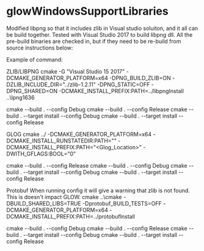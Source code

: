 # glowWindowsSupportLibraries

Modified libpng so that it includes zlib in Visual studio soluiton, and it all can be build together. 
Tested with Visual Studio 2017 to build libpng dll.
All the pre-build binaries are checked in, but if they need to be re-build from source instructions below:

Example of command:

ZLIB/LIBPNG
cmake -G "Visual Studio 15 2017" -DCMAKE_GENERATOR_PLATFORM=x64 -DPNG_BUILD_ZLIB=ON -DZLIB_INCLUDE_DIR="../zlib-1.2.11" -DPNG_STATIC=OFF -DPNG_SHARED=ON -DCMAKE_INSTALL_PREFIX:PATH=../libpngInstall ..\lpng1636

cmake --build . --config Debug
cmake --build . --config Release
cmake --build . --target install --config Debug
cmake --build . --target install --config Release


GLOG
cmake ../ -DCMAKE_GENERATOR_PLATFORM=x64 -DCMAKE_INSTALL_RUNSTATEDIR:PATH="" -DCMAKE_INSTALL_PREFIX:PATH="<Glog_Location>" -DWITH_GFLAGS:BOOL="0"

cmake --build . --config Release
cmake --build . --config Debug
cmake --build . --target install --config Debug
cmake --build . --target install --config Release

Protobuf
When running config it will give a warning that zlib is not found. This is doesn't impact GLOW.
cmake ..\cmake -DBUILD_SHARED_LIBS=TRUE -Dprotobuf_BUILD_TESTS=OFF -DCMAKE_GENERATOR_PLATFORM=x64 -DCMAKE_INSTALL_PREFIX:PATH=../protobufInstall

cmake --build . --config Debug
cmake --build . --config Release
cmake --build . --target install --config Debug
cmake --build . --target install --config Release
